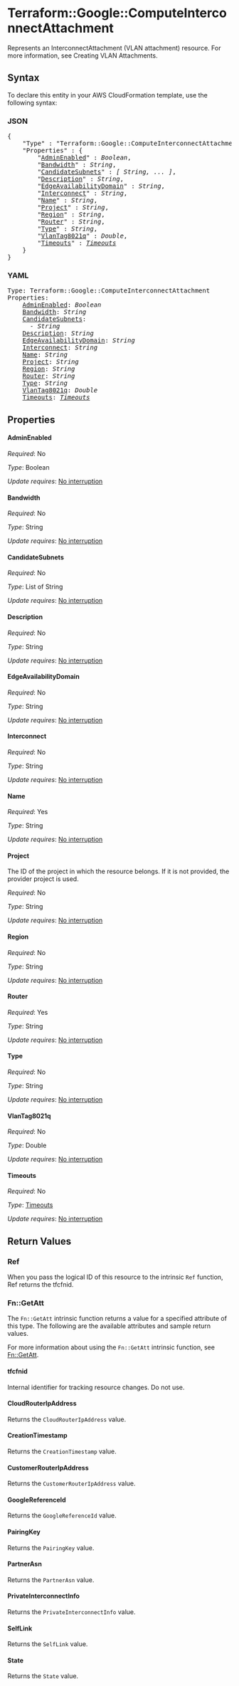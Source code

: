 # Terraform::Google::ComputeInterconnectAttachment

Represents an InterconnectAttachment (VLAN attachment) resource. For more
information, see Creating VLAN Attachments.

## Syntax

To declare this entity in your AWS CloudFormation template, use the following syntax:

### JSON

<pre>
{
    "Type" : "Terraform::Google::ComputeInterconnectAttachment",
    "Properties" : {
        "<a href="#adminenabled" title="AdminEnabled">AdminEnabled</a>" : <i>Boolean</i>,
        "<a href="#bandwidth" title="Bandwidth">Bandwidth</a>" : <i>String</i>,
        "<a href="#candidatesubnets" title="CandidateSubnets">CandidateSubnets</a>" : <i>[ String, ... ]</i>,
        "<a href="#description" title="Description">Description</a>" : <i>String</i>,
        "<a href="#edgeavailabilitydomain" title="EdgeAvailabilityDomain">EdgeAvailabilityDomain</a>" : <i>String</i>,
        "<a href="#interconnect" title="Interconnect">Interconnect</a>" : <i>String</i>,
        "<a href="#name" title="Name">Name</a>" : <i>String</i>,
        "<a href="#project" title="Project">Project</a>" : <i>String</i>,
        "<a href="#region" title="Region">Region</a>" : <i>String</i>,
        "<a href="#router" title="Router">Router</a>" : <i>String</i>,
        "<a href="#type" title="Type">Type</a>" : <i>String</i>,
        "<a href="#vlantag8021q" title="VlanTag8021q">VlanTag8021q</a>" : <i>Double</i>,
        "<a href="#timeouts" title="Timeouts">Timeouts</a>" : <i><a href="timeouts.md">Timeouts</a></i>
    }
}
</pre>

### YAML

<pre>
Type: Terraform::Google::ComputeInterconnectAttachment
Properties:
    <a href="#adminenabled" title="AdminEnabled">AdminEnabled</a>: <i>Boolean</i>
    <a href="#bandwidth" title="Bandwidth">Bandwidth</a>: <i>String</i>
    <a href="#candidatesubnets" title="CandidateSubnets">CandidateSubnets</a>: <i>
      - String</i>
    <a href="#description" title="Description">Description</a>: <i>String</i>
    <a href="#edgeavailabilitydomain" title="EdgeAvailabilityDomain">EdgeAvailabilityDomain</a>: <i>String</i>
    <a href="#interconnect" title="Interconnect">Interconnect</a>: <i>String</i>
    <a href="#name" title="Name">Name</a>: <i>String</i>
    <a href="#project" title="Project">Project</a>: <i>String</i>
    <a href="#region" title="Region">Region</a>: <i>String</i>
    <a href="#router" title="Router">Router</a>: <i>String</i>
    <a href="#type" title="Type">Type</a>: <i>String</i>
    <a href="#vlantag8021q" title="VlanTag8021q">VlanTag8021q</a>: <i>Double</i>
    <a href="#timeouts" title="Timeouts">Timeouts</a>: <i><a href="timeouts.md">Timeouts</a></i>
</pre>

## Properties

#### AdminEnabled

_Required_: No

_Type_: Boolean

_Update requires_: [No interruption](https://docs.aws.amazon.com/AWSCloudFormation/latest/UserGuide/using-cfn-updating-stacks-update-behaviors.html#update-no-interrupt)

#### Bandwidth

_Required_: No

_Type_: String

_Update requires_: [No interruption](https://docs.aws.amazon.com/AWSCloudFormation/latest/UserGuide/using-cfn-updating-stacks-update-behaviors.html#update-no-interrupt)

#### CandidateSubnets

_Required_: No

_Type_: List of String

_Update requires_: [No interruption](https://docs.aws.amazon.com/AWSCloudFormation/latest/UserGuide/using-cfn-updating-stacks-update-behaviors.html#update-no-interrupt)

#### Description

_Required_: No

_Type_: String

_Update requires_: [No interruption](https://docs.aws.amazon.com/AWSCloudFormation/latest/UserGuide/using-cfn-updating-stacks-update-behaviors.html#update-no-interrupt)

#### EdgeAvailabilityDomain

_Required_: No

_Type_: String

_Update requires_: [No interruption](https://docs.aws.amazon.com/AWSCloudFormation/latest/UserGuide/using-cfn-updating-stacks-update-behaviors.html#update-no-interrupt)

#### Interconnect

_Required_: No

_Type_: String

_Update requires_: [No interruption](https://docs.aws.amazon.com/AWSCloudFormation/latest/UserGuide/using-cfn-updating-stacks-update-behaviors.html#update-no-interrupt)

#### Name

_Required_: Yes

_Type_: String

_Update requires_: [No interruption](https://docs.aws.amazon.com/AWSCloudFormation/latest/UserGuide/using-cfn-updating-stacks-update-behaviors.html#update-no-interrupt)

#### Project

The ID of the project in which the resource belongs.
If it is not provided, the provider project is used.

_Required_: No

_Type_: String

_Update requires_: [No interruption](https://docs.aws.amazon.com/AWSCloudFormation/latest/UserGuide/using-cfn-updating-stacks-update-behaviors.html#update-no-interrupt)

#### Region

_Required_: No

_Type_: String

_Update requires_: [No interruption](https://docs.aws.amazon.com/AWSCloudFormation/latest/UserGuide/using-cfn-updating-stacks-update-behaviors.html#update-no-interrupt)

#### Router

_Required_: Yes

_Type_: String

_Update requires_: [No interruption](https://docs.aws.amazon.com/AWSCloudFormation/latest/UserGuide/using-cfn-updating-stacks-update-behaviors.html#update-no-interrupt)

#### Type

_Required_: No

_Type_: String

_Update requires_: [No interruption](https://docs.aws.amazon.com/AWSCloudFormation/latest/UserGuide/using-cfn-updating-stacks-update-behaviors.html#update-no-interrupt)

#### VlanTag8021q

_Required_: No

_Type_: Double

_Update requires_: [No interruption](https://docs.aws.amazon.com/AWSCloudFormation/latest/UserGuide/using-cfn-updating-stacks-update-behaviors.html#update-no-interrupt)

#### Timeouts

_Required_: No

_Type_: <a href="timeouts.md">Timeouts</a>

_Update requires_: [No interruption](https://docs.aws.amazon.com/AWSCloudFormation/latest/UserGuide/using-cfn-updating-stacks-update-behaviors.html#update-no-interrupt)

## Return Values

### Ref

When you pass the logical ID of this resource to the intrinsic `Ref` function, Ref returns the tfcfnid.

### Fn::GetAtt

The `Fn::GetAtt` intrinsic function returns a value for a specified attribute of this type. The following are the available attributes and sample return values.

For more information about using the `Fn::GetAtt` intrinsic function, see [Fn::GetAtt](https://docs.aws.amazon.com/AWSCloudFormation/latest/UserGuide/intrinsic-function-reference-getatt.html).

#### tfcfnid

Internal identifier for tracking resource changes. Do not use.

#### CloudRouterIpAddress

Returns the <code>CloudRouterIpAddress</code> value.

#### CreationTimestamp

Returns the <code>CreationTimestamp</code> value.

#### CustomerRouterIpAddress

Returns the <code>CustomerRouterIpAddress</code> value.

#### GoogleReferenceId

Returns the <code>GoogleReferenceId</code> value.

#### PairingKey

Returns the <code>PairingKey</code> value.

#### PartnerAsn

Returns the <code>PartnerAsn</code> value.

#### PrivateInterconnectInfo

Returns the <code>PrivateInterconnectInfo</code> value.

#### SelfLink

Returns the <code>SelfLink</code> value.

#### State

Returns the <code>State</code> value.

